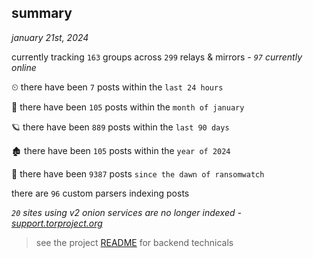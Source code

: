 
## summary
_january 21st, 2024_

currently tracking `163` groups across `299` relays & mirrors - _`97` currently online_

⏲ there have been `7` posts within the `last 24 hours`

🦈 there have been `105` posts within the `month of january`

🪐 there have been `889` posts within the `last 90 days`

🏚 there have been `105` posts within the `year of 2024`

🦕 there have been `9387` posts `since the dawn of ransomwatch`

there are `96` custom parsers indexing posts

_`20` sites using v2 onion services are no longer indexed - [support.torproject.org](https://support.torproject.org/onionservices/v2-deprecation/)_

> see the project [README](https://github.com/joshhighet/ransomwatch#ransomwatch--) for backend technicals
